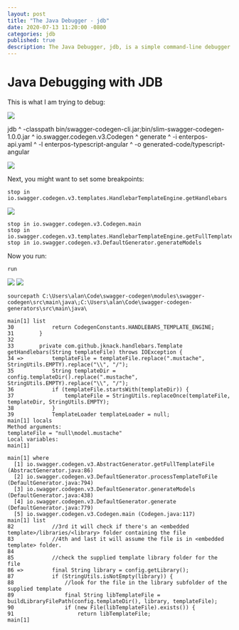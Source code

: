 ```yaml
---
layout: post
title: "The Java Debugger - jdb"
date: 2020-07-13 11:20:00 -0800
categories: jdb
published: true
description: The Java Debugger, jdb, is a simple command-line debugger for Java classes. 
---
```


# Java Debugging with JDB

This is what I am trying to debug:

![](/assets/images/2020-07-13-jdb.markdown/2020-07-13-23-28-36.png)

jdb  ^
    -classpath bin/swagger-codegen-cli.jar;bin/slim-swagger-codegen-1.0.0.jar   ^
    io.swagger.codegen.v3.Codegen                                               ^
    generate                                                                    ^
    -i enterpos-api.yaml                                                        ^
    -l enterpos-typescript-angular                                              ^
    -o generated-code/typescript-angular


![](/assets/images/2020-07-13-jdb.markdown/2020-07-13-23-22-04.png)


Next, you might want to set some breakpoints:

```
stop in io.swagger.codegen.v3.templates.HandlebarTemplateEngine.getHandlebars
```

![](/assets/images/2020-07-13-jdb.markdown/2020-07-13-23-24-31.png)

```
stop in io.swagger.codegen.v3.Codegen.main
stop in io.swagger.codegen.v3.templates.HandlebarTemplateEngine.getFullTemplateFile
stop in io.swagger.codegen.v3.DefaultGenerator.generateModels
```

Now you run:
```
run
```
![](/assets/images/2020-07-13-jdb.markdown/2020-07-13-23-25-32.png)
![](/assets/images/2020-07-13-jdb.markdown/2020-07-13-23-31-05.png)


```
sourcepath C:\Users\alan\Code\swagger-codegen\modules\swagger-codegen\src\main\java\;C:\Users\alan\Code\swagger-codegen-generators\src\main\java\
```
```
main[1] list
30            return CodegenConstants.HANDLEBARS_TEMPLATE_ENGINE;
31        }
32
33        private com.github.jknack.handlebars.Template getHandlebars(String templateFile) throws IOException {
34 =>         templateFile = templateFile.replace(".mustache", StringUtils.EMPTY).replace("\\", "/");
35            String templateDir = config.templateDir().replace(".mustache", StringUtils.EMPTY).replace("\\", "/");
36            if (templateFile.startsWith(templateDir)) {
37                templateFile = StringUtils.replaceOnce(templateFile, templateDir, StringUtils.EMPTY);
38            }
39            TemplateLoader templateLoader = null;
main[1] locals
Method arguments:
templateFile = "null\model.mustache"
Local variables:
main[1]
```


```
main[1] where
  [1] io.swagger.codegen.v3.AbstractGenerator.getFullTemplateFile (AbstractGenerator.java:86)
  [2] io.swagger.codegen.v3.DefaultGenerator.processTemplateToFile (DefaultGenerator.java:794)
  [3] io.swagger.codegen.v3.DefaultGenerator.generateModels (DefaultGenerator.java:438)
  [4] io.swagger.codegen.v3.DefaultGenerator.generate (DefaultGenerator.java:779)
  [5] io.swagger.codegen.v3.Codegen.main (Codegen.java:117)
main[1] list
82            //3rd it will check if there's an <embedded template>/libraries/<library> folder containing the file
83            //4th and last it will assume the file is in <embedded template> folder.
84
85            //check the supplied template library folder for the file
86 =>         final String library = config.getLibrary();
87            if (StringUtils.isNotEmpty(library)) {
88                //look for the file in the library subfolder of the supplied template
89                final String libTemplateFile = buildLibraryFilePath(config.templateDir(), library, templateFile);
90                if (new File(libTemplateFile).exists()) {
91                    return libTemplateFile;
main[1]
```


